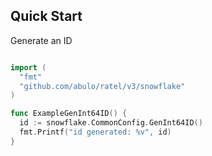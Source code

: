 ## Quick Start
Generate an ID
```go

import (
  "fmt"
  "github.com/abulo/ratel/v3/snowflake"
)

func ExampleGenInt64ID() {
  id := snowflake.CommonConfig.GenInt64ID()
  fmt.Printf("id generated: %v", id)
}
```